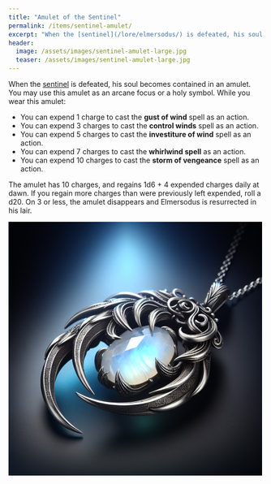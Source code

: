 ```yaml
---
title: "Amulet of the Sentinel"
permalink: /items/sentinel-amulet/
excerpt: "When the [sentinel](/lore/elmersodus/) is defeated, his soul becomes contained in an amulet."
header:
  image: /assets/images/sentinel-amulet-large.jpg
  teaser: /assets/images/sentinel-amulet-large.jpg
---
```


When the [sentinel](/lore/elmersodus/) is defeated, his soul becomes contained in an amulet. You may use this amulet as an arcane focus or a holy symbol. While you wear this amulet:

- You can expend 1 charge to cast the **gust of wind** spell as an action.
- You can expend 3 charges to cast the **control winds** spell as an action.
- You can expend 5 charges to cast the **investiture of wind** spell as an action.
- You can expend 7 charges to cast the **whirlwind spell** as an action.
- You can expend 10 charges to cast the **storm of vengeance** spell as an action.

The amulet has 10 charges, and regains 1d6 + 4 expended charges daily at dawn. If you regain more charges than were previously left expended, roll a d20. On 3 or less, the amulet disappears and Elmersodus is resurrected in his lair.

[![amulet of the sentinel](../../assets/images/sentinel-amulet.jpg)](../../assets/images/sentinel-amulet.png)
